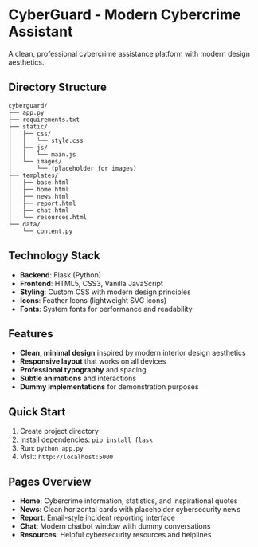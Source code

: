 # CyberGuard - Modern Cybercrime Assistant

A clean, professional cybercrime assistance platform with modern design aesthetics.

## Directory Structure
```
cyberguard/
├── app.py
├── requirements.txt
├── static/
│   ├── css/
│   │   └── style.css
│   ├── js/
│   │   └── main.js
│   └── images/
│       └── (placeholder for images)
├── templates/
│   ├── base.html
│   ├── home.html
│   ├── news.html
│   ├── report.html
│   ├── chat.html
│   └── resources.html
└── data/
    └── content.py
```

## Technology Stack
- **Backend**: Flask (Python)
- **Frontend**: HTML5, CSS3, Vanilla JavaScript
- **Styling**: Custom CSS with modern design principles
- **Icons**: Feather Icons (lightweight SVG icons)
- **Fonts**: System fonts for performance and readability

## Features
- **Clean, minimal design** inspired by modern interior design aesthetics
- **Responsive layout** that works on all devices
- **Professional typography** and spacing
- **Subtle animations** and interactions
- **Dummy implementations** for demonstration purposes

## Quick Start
1. Create project directory
2. Install dependencies: `pip install flask`
3. Run: `python app.py`
4. Visit: `http://localhost:5000`

## Pages Overview
- **Home**: Cybercrime information, statistics, and inspirational quotes
- **News**: Clean horizontal cards with placeholder cybersecurity news
- **Report**: Email-style incident reporting interface
- **Chat**: Modern chatbot window with dummy conversations
- **Resources**: Helpful cybersecurity resources and helplines